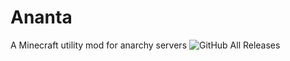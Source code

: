 # Ananta
A Minecraft utility mod for anarchy servers
![GitHub All Releases](https://img.shields.io/github/downloads/RitomG69/Ananta/total)
